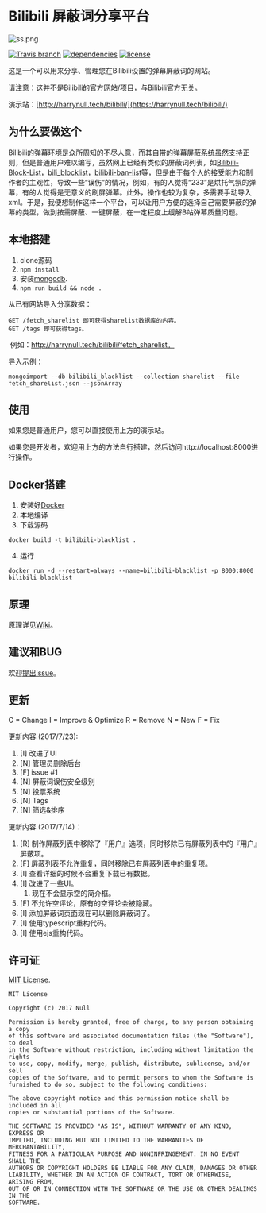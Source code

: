# Bilibili 屏蔽词分享平台

![ss.png](https://ooo.0o0.ooo/2017/06/05/5934b6ae6e005.png)

[![Travis branch](https://img.shields.io/travis/harrynull/bilibili_blacklist/master.svg)](https://travis-ci.org/harrynull/bilibili_blacklist)
[![dependencies](https://david-dm.org/harrynull/bilibili_blacklist.svg)](https://david-dm.org/harrynull/bilibili_blacklist)
[![license](https://img.shields.io/github/license/harrynull/bilibili_blacklist.svg)](https://github.com/harrynull/bilibili_blacklist/blob/master/LICENSE)

这是一个可以用来分享、管理您在Bilibili设置的弹幕屏蔽词的网站。

请注意：这并不是Bilibili的官方网站/项目，与Bilibili官方无关。

演示站：[http://harrynull.tech/bilibili/](https://harrynull.tech/bilibili/)

## 为什么要做这个

Bilibili的弹幕环境是众所周知的不尽人意，而其自带的弹幕屏蔽系统虽然支持正则，但是普通用户难以编写，虽然网上已经有类似的屏蔽词列表，如[Bilibili-Block-List](https://github.com/jnxyp/Bilibili-Block-List)，[bili_blocklist](http://git.oschina.net/lbroot/bili_blocklist/)，[bilibili-ban-list](https://github.com/xmcp/bilibili-ban-list)等，但是由于每个人的接受能力和制作者的主观性，导致一些“误伤”的情况，例如，有的人觉得“233”是烘托气氛的弹幕，有的人觉得是无意义的刷屏弹幕。此外，操作也较为复杂，多需要手动导入xml。于是，我便想制作这样一个平台，可以让用户方便的选择自己需要屏蔽的弹幕的类型，做到按需屏蔽、一键屏蔽，在一定程度上缓解B站弹幕质量问题。

## 本地搭建

1. clone源码
2. ``npm install``
3. 安装[mongodb](https://www.mongodb.com/download-center?jmp=nav).
4. ``npm run build && node .``

从已有网站导入分享数据：

    GET /fetch_sharelist 即可获得sharelist数据库的内容。
    GET /tags 即可获得tags。

​	例如：http://harrynull.tech/bilibili/fetch_sharelist。

导入示例：
```shell
mongoimport --db bilibili_blacklist --collection sharelist --file fetch_sharelist.json --jsonArray
```


## 使用

如果您是普通用户，您可以直接使用上方的演示站。

如果您是开发者，欢迎用上方的方法自行搭建，然后访问http://localhost:8000进行操作。


## Docker搭建
1. 安装好[Docker](https://yeasy.gitbooks.io/docker_practice/content/install/)
2. 本地编译
3. 下载源码
```shell
docker build -t bilibili-blacklist .
```
4. 运行
```shell
docker run -d --restart=always --name=bilibili-blacklist -p 8000:8000 bilibili-blacklist
```

## 原理

原理详见[Wiki](https://github.com/harrynull/bilibili_blacklist/wiki)。

## 建议和BUG

欢迎[提出issue](https://github.com/harrynull/bilibili_blacklist/issues)。

## 更新

C = Change
I = Improve & Optimize
R = Remove
N = New
F = Fix

更新内容 (2017/7/23):
1. [I] 改进了UI
2. [N] 管理员删除后台
3. [F] issue #1
4. [N] 屏蔽词误伤安全级别
5. [N] 投票系统
6. [N] Tags
7. [N] 筛选&排序

更新内容 (2017/7/14)：

1. [R] 制作屏蔽列表中移除了『用户』选项，同时移除已有屏蔽列表中的『用户』屏蔽项。
2. [F] 屏蔽列表不允许重复，同时移除已有屏蔽列表中的重复项。
3. [I] 查看详细的时候不会重复下载已有数据。
4. [I] 改进了一些UI。
    1) 现在不会显示空的简介框。
5. [F] 不允许空评论，原有的空评论会被隐藏。
6. [I] 添加屏蔽词页面现在可以删除屏蔽词了。
7. [I] 使用typescript重构代码。
8. [I] 使用ejs重构代码。

## 许可证

[MIT License](https://github.com/harrynull/bilibili_blacklist/blob/master/LICENSE).

    MIT License

    Copyright (c) 2017 Null

    Permission is hereby granted, free of charge, to any person obtaining a copy
    of this software and associated documentation files (the "Software"), to deal
    in the Software without restriction, including without limitation the rights
    to use, copy, modify, merge, publish, distribute, sublicense, and/or sell
    copies of the Software, and to permit persons to whom the Software is
    furnished to do so, subject to the following conditions:

    The above copyright notice and this permission notice shall be included in all
    copies or substantial portions of the Software.

    THE SOFTWARE IS PROVIDED "AS IS", WITHOUT WARRANTY OF ANY KIND, EXPRESS OR
    IMPLIED, INCLUDING BUT NOT LIMITED TO THE WARRANTIES OF MERCHANTABILITY,
    FITNESS FOR A PARTICULAR PURPOSE AND NONINFRINGEMENT. IN NO EVENT SHALL THE
    AUTHORS OR COPYRIGHT HOLDERS BE LIABLE FOR ANY CLAIM, DAMAGES OR OTHER
    LIABILITY, WHETHER IN AN ACTION OF CONTRACT, TORT OR OTHERWISE, ARISING FROM,
    OUT OF OR IN CONNECTION WITH THE SOFTWARE OR THE USE OR OTHER DEALINGS IN THE
    SOFTWARE.
